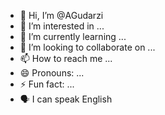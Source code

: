 - 👋 Hi, I’m @AGudarzi
- 👀 I’m interested in ...
- 🌱 I’m currently learning ...
- 💞️ I’m looking to collaborate on ...
- 📫 How to reach me ...
- 😄 Pronouns: ...
- ⚡ Fun fact: ...
- 🗣️ I can speak English 
<!---
AGudarzi/AGudarzi is a ✨ special ✨ repository because its `README.md` (this file) appears on your GitHub profile.
You can click the Preview link to take a look at your changes.
--->
